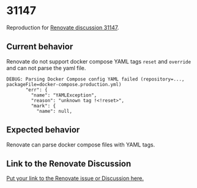 # 31147

Reproduction for [Renovate discussion 31147]([https://github.com/renovatebot/renovate/issues/12260](https://github.com/renovatebot/renovate/discussions/31147)).

## Current behavior

Renovate do not support docker compose YAML tags `reset` and `override` and can not parse the yaml file.

```
DEBUG: Parsing Docker Compose config YAML failed (repository=..., packageFile=docker-compose.production.yml)
       "err": {
         "name": "YAMLException",
         "reason": "unknown tag !<!reset>",
         "mark": {
           "name": null,
```

## Expected behavior

Renovate can parse docker compose files with YAML tags.

## Link to the Renovate Discussion

[Put your link to the Renovate issue or Discussion here.](https://github.com/renovatebot/renovate/discussions/31147)
